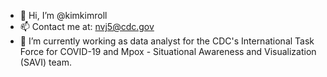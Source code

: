 - 👋 Hi, I’m @kimkimroll
- 📫 Contact me at: nvj5@cdc.gov
- 🌱 I’m currently working as data analyst for the CDC's International Task Force for COVID-19 and Mpox - Situational Awareness and Visualization (SAVI) team.


<!---
kimkimroll/kimkimroll is a ✨ special ✨ repository because its `README.md` (this file) appears on your GitHub profile.
You can click the Preview link to take a look at your changes.
--->
